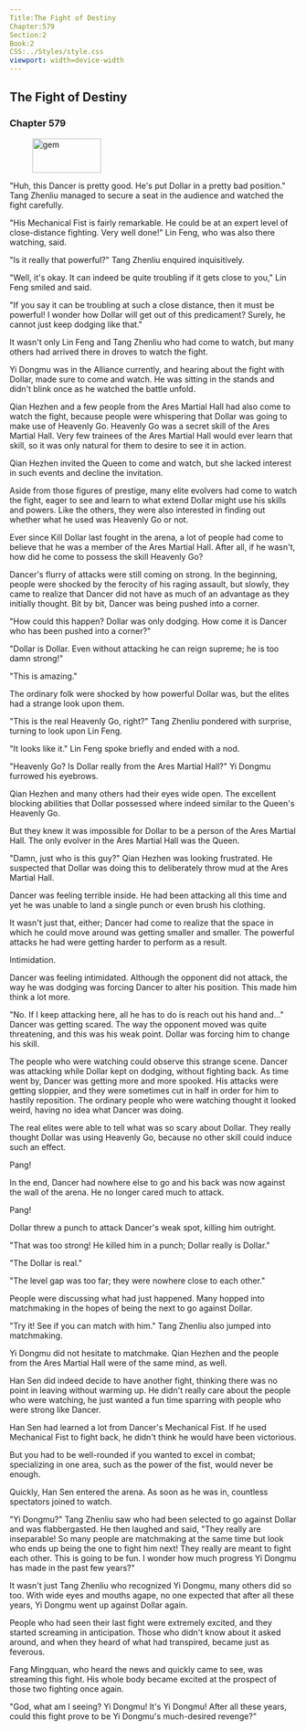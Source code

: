 ```yaml
---
Title:The Fight of Destiny 
Chapter:579 
Section:2 
Book:2 
CSS:../Styles/style.css 
viewport: width=device-width
---
```

  
## The Fight of Destiny
### Chapter 579
  
<figure>
	<img src="../Images/gem.gif" alt="gem" id="gem" width="120" height="60" />
</figure>
  

  
"Huh, this Dancer is pretty good. He's put Dollar in a pretty bad position." Tang Zhenliu managed to secure a seat in the audience and watched the fight carefully.

"His Mechanical Fist is fairly remarkable. He could be at an expert level of close-distance fighting. Very well done!" Lin Feng, who was also there watching, said.

"Is it really that powerful?" Tang Zhenliu enquired inquisitively.

"Well, it's okay. It can indeed be quite troubling if it gets close to you," Lin Feng smiled and said.

"If you say it can be troubling at such a close distance, then it must be powerful! I wonder how Dollar will get out of this predicament? Surely, he cannot just keep dodging like that."

It wasn't only Lin Feng and Tang Zhenliu who had come to watch, but many others had arrived there in droves to watch the fight.

Yi Dongmu was in the Alliance currently, and hearing about the fight with Dollar, made sure to come and watch. He was sitting in the stands and didn't blink once as he watched the battle unfold.

Qian Hezhen and a few people from the Ares Martial Hall had also come to watch the fight, because people were whispering that Dollar was going to make use of Heavenly Go. Heavenly Go was a secret skill of the Ares Martial Hall. Very few trainees of the Ares Martial Hall would ever learn that skill, so it was only natural for them to desire to see it in action.

Qian Hezhen invited the Queen to come and watch, but she lacked interest in such events and decline the invitation.

Aside from those figures of prestige, many elite evolvers had come to watch the fight, eager to see and learn to what extend Dollar might use his skills and powers. Like the others, they were also interested in finding out whether what he used was Heavenly Go or not.

Ever since Kill Dollar last fought in the arena, a lot of people had come to believe that he was a member of the Ares Martial Hall. After all, if he wasn't, how did he come to possess the skill Heavenly Go?

Dancer's flurry of attacks were still coming on strong. In the beginning, people were shocked by the ferocity of his raging assault, but slowly, they came to realize that Dancer did not have as much of an advantage as they initially thought. Bit by bit, Dancer was being pushed into a corner.

"How could this happen? Dollar was only dodging. How come it is Dancer who has been pushed into a corner?"

"Dollar is Dollar. Even without attacking he can reign supreme; he is too damn strong!"

"This is amazing."

The ordinary folk were shocked by how powerful Dollar was, but the elites had a strange look upon them.

"This is the real Heavenly Go, right?" Tang Zhenliu pondered with surprise, turning to look upon Lin Feng.

"It looks like it." Lin Feng spoke briefly and ended with a nod.

"Heavenly Go? Is Dollar really from the Ares Martial Hall?" Yi Dongmu furrowed his eyebrows.

Qian Hezhen and many others had their eyes wide open. The excellent blocking abilities that Dollar possessed where indeed similar to the Queen's Heavenly Go.

But they knew it was impossible for Dollar to be a person of the Ares Martial Hall. The only evolver in the Ares Martial Hall was the Queen.

"Damn, just who is this guy?" Qian Hezhen was looking frustrated. He suspected that Dollar was doing this to deliberately throw mud at the Ares Martial Hall.

Dancer was feeling terrible inside. He had been attacking all this time and yet he was unable to land a single punch or even brush his clothing.

It wasn't just that, either; Dancer had come to realize that the space in which he could move around was getting smaller and smaller. The powerful attacks he had were getting harder to perform as a result.

Intimidation.

Dancer was feeling intimidated. Although the opponent did not attack, the way he was dodging was forcing Dancer to alter his position. This made him think a lot more.

"No. If I keep attacking here, all he has to do is reach out his hand and..." Dancer was getting scared. The way the opponent moved was quite threatening, and this was his weak point. Dollar was forcing him to change his skill.

The people who were watching could observe this strange scene. Dancer was attacking while Dollar kept on dodging, without fighting back. As time went by, Dancer was getting more and more spooked. His attacks were getting sloppier, and they were sometimes cut in half in order for him to hastily reposition. The ordinary people who were watching thought it looked weird, having no idea what Dancer was doing.

The real elites were able to tell what was so scary about Dollar. They really thought Dollar was using Heavenly Go, because no other skill could induce such an effect.

Pang!

In the end, Dancer had nowhere else to go and his back was now against the wall of the arena. He no longer cared much to attack.

Pang!

Dollar threw a punch to attack Dancer's weak spot, killing him outright.

"That was too strong! He killed him in a punch; Dollar really is Dollar."

"The Dollar is real."

"The level gap was too far; they were nowhere close to each other."

People were discussing what had just happened. Many hopped into matchmaking in the hopes of being the next to go against Dollar.

"Try it! See if you can match with him." Tang Zhenliu also jumped into matchmaking.

Yi Dongmu did not hesitate to matchmake. Qian Hezhen and the people from the Ares Martial Hall were of the same mind, as well.

Han Sen did indeed decide to have another fight, thinking there was no point in leaving without warming up. He didn't really care about the people who were watching, he just wanted a fun time sparring with people who were strong like Dancer.

Han Sen had learned a lot from Dancer's Mechanical Fist. If he used Mechanical Fist to fight back, he didn't think he would have been victorious.

But you had to be well-rounded if you wanted to excel in combat; specializing in one area, such as the power of the fist, would never be enough.

Quickly, Han Sen entered the arena. As soon as he was in, countless spectators joined to watch.

"Yi Dongmu?" Tang Zhenliu saw who had been selected to go against Dollar and was flabbergasted. He then laughed and said, "They really are inseparable! So many people are matchmaking at the same time but look who ends up being the one to fight him next! They really are meant to fight each other. This is going to be fun. I wonder how much progress Yi Dongmu has made in the past few years?"

It wasn't just Tang Zhenliu who recognized Yi Dongmu, many others did so too. With wide eyes and mouths agape, no one expected that after all these years, Yi Dongmu went up against Dollar again.

People who had seen their last fight were extremely excited, and they started screaming in anticipation. Those who didn't know about it asked around, and when they heard of what had transpired, became just as feverous.

Fang Mingquan, who heard the news and quickly came to see, was streaming this fight. His whole body became excited at the prospect of those two fighting once again.

"God, what am I seeing? Yi Dongmu! It's Yi Dongmu! After all these years, could this fight prove to be Yi Dongmu's much-desired revenge?"